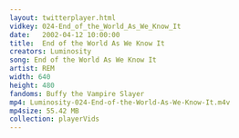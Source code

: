 ```yaml
---
layout: twitterplayer.html
vidkey: 024-End_of_the_World_As_We_Know_It
date:   2002-04-12 10:00:00
title:  End of the World As We Know It
creators: Luminosity
song: End of the World As We Know It
artist: REM
width: 640
height: 480
fandoms: Buffy the Vampire Slayer
mp4: Luminosity-024-End-of-the-World-As-We-Know-It.m4v
mp4size: 55.42 MB
collection: playerVids
---
```


  <div>
  
  </div>
  